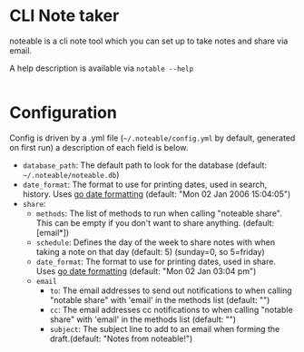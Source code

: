 # CLI Note taker
noteable is a cli note tool which you can set up to take notes and share via email.

A help description is available via `notable --help`

```

```

# Configuration
Config is driven by a .yml file (`~/.noteable/config.yml` by default, generated on first run) a description of each field is below.

- `database_path`: The default path to look for the database (default: `~/.noteable/noteable.db`)
- `date_format`: The format to use for printing dates, used in search, history. Uses [go date formatting](https://yourbasic.org/golang/format-parse-string-time-date-example/) (default: "Mon 02 Jan 2006 15:04:05")
- `share`:
    - `methods`: The list of methods to run when calling \"noteable share\". This can be empty if you don't want to share anything. (default: \[email\*\])
    - `schedule`: Defines the day of the week to share notes with when taking a note on that day (default: 5) (sunday=0, so 5=friday)
    - `date_format`: The format to use for printing dates, used in share. Uses [go date formatting](https://yourbasic.org/golang/format-parse-string-time-date-example/) (default: "Mon 02 Jan 03:04 pm")
    - `email`
        - `to`: The email addresses to send out notifications to when calling \"notable share\" with 'email' in the methods list (default: "")
        - `cc`: The email addresses cc notifications to when calling \"notable share\" with 'email' in the methods list (default: "")
        - `subject`: The subject line to add to an email when forming the draft.(default: "Notes from noteable!")

